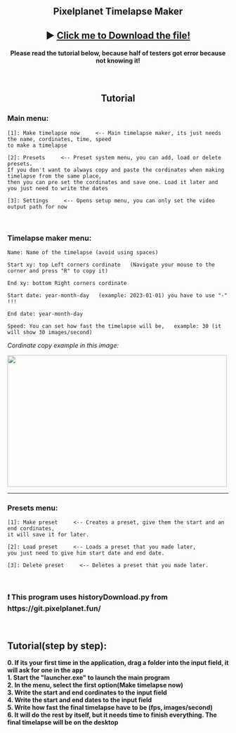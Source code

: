 <h2 align="center"> Pixelplanet Timelapse Maker </h2> 
<h2 align="center">
▶ <a href ="https://github.com/Batyoaron/pixelplanet_timelapse_maker/releases/download/ptm1.4.3/pixelplanet.timelapse.maker.zip"
<strong> Click me to Download the file!</strong>
</a> </h2>
<h4 align="center"> Please read the tutorial below, because half of testers got error because not knowing it!</h4>
<br>
<h2 align="center"> Tutorial</h2>

<h3> Main menu: </h3>

```
[1]: Make timelapse now     <-- Main timelapse maker, its just needs the name, cordinates, time, speed
to make a timelapse

[2]: Presets     <-- Preset system menu, you can add, load or delete presets.
If you don't want to always copy and paste the cordinates when making timelapse from the same place,
then you can pre set the cordinates and save one. Load it later and you just need to write the dates

[3]: Settings     <-- Opens setup menu, you can only set the video output path for now
```
<br>
<h3> Timelapse maker menu: </h3>

```
Name: Name of the timelapse (avoid using spaces)

Start xy: top Left corners cordinate   (Navigate your mouse to the corner and press "R" to copy it)

End xy: bottom Right corners cordinate

Start date: year-month-day   (example: 2023-01-01) you have to use "-" !!!

End date: year-month-day

Speed: You can set how fast the timelapse will be,   example: 30 (it will show 30 images/second)
```
<em> Cordinate copy example in this image: </em>

<img src = "https://github.com/Batyoaron/pixelplanet_timelapse_maker/assets/111697446/ca9d393f-ef71-48a3-9c77-030b3edf45d4" width = 500 height = 300>

-----

<h3> Presets menu: </h3>

```
[1]: Make preset     <-- Creates a preset, give them the start and an end cordinates,
it will save it for later. 

[2]: Load preset     <-- Loads a preset that you made later,
you just need to give him start date and end date.

[3]: Delete preset     <-- Deletes a preset that you made later.
```

<br>

<h3>❗ This program uses historyDownload.py from https://git.pixelplanet.fun/</h3>
<br>
<h2> Tutorial(step by step): </h2>
<b> 0. If its your first time in the application, drag a folder into the input field, it will ask for one in the app</b>
<br>
<b> 1. Start the "launcher.exe" to launch the main program </b>
<br>
<b> 2. In the menu, select the first option(Make timelapse now)</b>
<br>
<b> 3. Write the start and end cordinates to the input field </b>
<br>
<b> 4. Write the start and end dates to the input field </b>
<br>
<b> 5. Write how fast the final timelapse have to be (fps, images/second) </b>
<br>
<b> 6. It will do the rest by itself, but it needs time to finish everything. The final timelapse will be on the desktop</b>
